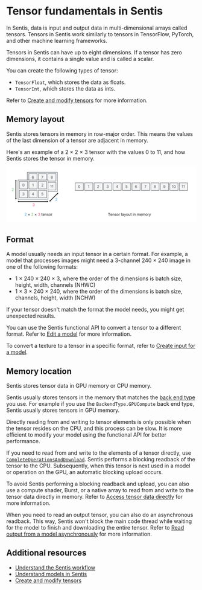 # Tensor fundamentals in Sentis

In Sentis, data is input and output data in multi-dimensional arrays called tensors. Tensors in Sentis work similarly to tensors in TensorFlow, PyTorch, and other machine learning frameworks.

Tensors in Sentis can have up to eight dimensions. If a tensor has zero dimensions, it contains a single value and is called a scalar.

You can create the following types of tensor:

- `TensorFloat`, which stores the data as floats.
- `TensorInt`, which stores the data as ints.

Refer to [Create and modify tensors](do-basic-tensor-operations.md) for more information.

## Memory layout

Sentis stores tensors in memory in row-major order. This means the values of the last dimension of a tensor are adjacent in memory.

Here's an example of a 2 × 2 × 3 tensor with the values 0 to 11, and how Sentis stores the tensor in memory.

![](images/tensor-memory-layout.svg)

## Format

A model usually needs an input tensor in a certain format. For example, a model that processes images might need a 3-channel 240 × 240 image in one of the following formats:

- 1 × 240 × 240 × 3, where the order of the dimensions is batch size, height, width, channels (NHWC)
- 1 × 3 × 240 × 240, where the order of the dimensions is batch size, channels, height, width (NCHW)

If your tensor doesn't match the format the model needs, you might get unexpected results. 

You can use the Sentis functional API to convert a tensor to a different format. Refer to [Edit a model](edit-a-model.md) for more information.

To convert a texture to a tensor in a specific format, refer to [Create input for a model](create-an-input-tensor.md).

## Memory location

Sentis stores tensor data in GPU memory or CPU memory.

Sentis usually stores tensors in the memory that matches the [back end type](create-an-engine.md#back-end-types) you use. For example if you use the `BackendType.GPUCompute` back end type, Sentis usually stores tensors in GPU memory.

Directly reading from and writing to tensor elements is only possible when the tensor resides on the CPU, and this process can be slow. It is more efficient to modify your model using the functional API for better performance.

If you need to read from and write to the elements of a tensor directly, use [`CompleteOperationsAndDownload`](xref:Unity.Sentis.Tensor.CompleteOperationsAndDownload). Sentis performs a blocking readback of the tensor to the CPU. Subsequently, when this tensor is next used in a model or operation on the GPU, an automatic blocking upload occurs.   

To avoid Sentis performing a blocking readback and upload, you can also use a compute shader, Burst, or a native array to read from and write to the tensor data directly in memory. Refer to [Access tensor data directly](access-tensor-data-directly.md) for more information.

When you need to read an output tensor, you can also do an asynchronous readback. This way, Sentis won't block the main code thread while waiting for the model to finish and downloading the entire tensor. Refer to [Read output from a model asynchronously](read-output-async.md) for more information.

## Additional resources

- [Understand the Sentis workflow](understand-sentis-workflow.md)
- [Understand models in Sentis](models-concept.md)
- [Create and modify tensors](do-basic-tensor-operations.md)

